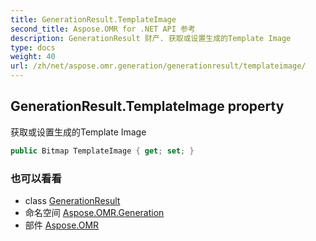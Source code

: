 ```yaml
---
title: GenerationResult.TemplateImage
second_title: Aspose.OMR for .NET API 参考
description: GenerationResult 财产. 获取或设置生成的Template Image
type: docs
weight: 40
url: /zh/net/aspose.omr.generation/generationresult/templateimage/
---
```

## GenerationResult.TemplateImage property

获取或设置生成的Template Image

```csharp
public Bitmap TemplateImage { get; set; }
```

### 也可以看看

* class [GenerationResult](../)
* 命名空间 [Aspose.OMR.Generation](../../generationresult/)
* 部件 [Aspose.OMR](../../../)


